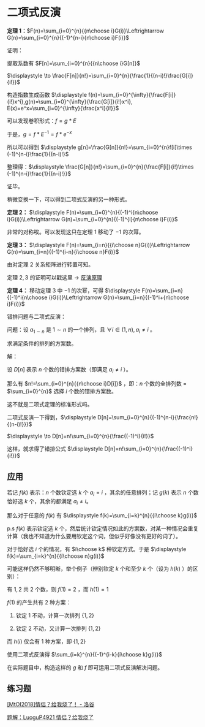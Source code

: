 # 二项式反演

**定理 $1$：**$F(n)=\sum_{i=0}^{n}{{n\choose i}G(i)}\Leftrightarrow G(n)=\sum_{i=0}^{n}{(-1)^{n-i}{n\choose i}F(i)}$

证明：

提取系数有 $F[n]=\sum_{i=0}^{n}{{n\choose i}G[n]}$

$\displaystyle \to \frac{F[n]}{n!}=\sum_{i=0}^{n}{\frac{1}{(n-i)!}\frac{G[i]}{i!}}$

构造指数生成函数 $\displaystyle f(n)=\sum_{i=0}^{\infty}{\frac{F[i]}{i!}x^i},g(n)=\sum_{i=0}^{\infty}{\frac{G[i]}{i!}x^i}, E(x)=e^x=\sum_{i=0}^{\infty}{\frac{x^i}{i!}}$

可以发现卷积形式：$f=g\ast E$

于是，$g=f\ast E^{-1}=f\ast e^{-x}$

所以可以得到 $\displaystyle g[n]=\frac{G[n]}{n!}=\sum_{i=0}^{n}f[i]\times (-1)^{n-i}\frac{1}{(n-i)!}$

整理得：$\displaystyle \frac{G[n]}{n!}=\sum_{i=0}^{n}{\frac{F[i]}{i!}\times (-1)^{n-i}\frac{1}{(n-i)!}}$

证毕。

稍微变换一下，可以得到二项式反演的另一种形式。

**定理 $2$：** $\displaystyle F(n)=\sum_{i=0}^{n}{(-1)^i{n\choose i}G(i)}\Leftrightarrow G(n)=\sum_{i=0}^{n}{(-1)^{i}{n\choose i}F(i)}$

非常的对称唉。可以发现这只在定理 $1$ 移动了 $-1$ 的次幂。

**定理 $3$：** $\displaystyle F(n)=\sum_{i=n}{{i\choose n}G(i)}\Leftrightarrow G(n)=\sum_{i=n}{(-1)^{i-n}{i\choose n}F(i)}$

由对定理 $2$ 关系矩阵进行转置可知。

定理 $2,3$ 的证明可以戳这里 $\to$ [反演原理](https://www.cnblogs.com/mklzc/p/16508100.html)

**定理 $4$：** 移动定理 $3$ 中 $-1$ 的次幂，可得 $\displaystyle F(n)=\sum_{i=n}{(-1)^i{n\choose i}G(i)}\Leftrightarrow G(n)=\sum_{i=n}{(-1)^i+{n\choose i}F(i)}$

错排问题与二项式反演：

问题：设 $a_{1\sim n}$ 是 $1\sim n$ 的一个排列，且 $\forall i\in (1,n),a_i\neq i$ 。

求满足条件的排列的方案数。

解：

设 $D[n]$ 表示 $n$ 个数的错排方案数（即满足 $a_i\neq i$ ）。

那么有 $n!=\sum_{i=0}^{n}{{n\choose i}D[i]}$ ，即：$n$ 个数的全排列数 $=$ $\sum_{i=0}^{n}$ 选择 $i$ 个数的错排方案数。

这不就是二项式定理的标准形式吗。

二项式反演一下得到，$\displaystyle D[n]=\sum_{i=0}^{n}{(-1)^{n-i}{\frac{n!}{(n-i)!}}}$

$\displaystyle \to D[n]=n!\sum_{i=0}^{n}{\frac{(-1)^i}{i!}}$

这样，就求得了错排公式 $\displaystyle D[n]=n!\sum_{i=0}^{n}{\frac{(-1)^i}{i!}}$

## 应用

若记 $f(k)$ 表示：$n$ 个数钦定选 $k$ 个 $a_i=i$ ，其余的任意排列；记 $g(k)$ 表示 $n$ 个数恰好选 $k$ 个，其余的都满足 $a_i\neq i$。

那么对于任意的 $f(k)$ 有 $\displaystyle f(k)=\sum_{i=k}^{n}{{i\choose k}g(i)}$

$\mathrm{p.s }~f(k)$ 表示钦定选 $k$ 个，然后统计钦定情况如此的方案数，对某一种情况会重复计算（我也不知道为什么要用钦定这个词，但似乎好像没有更好的词了）。

对于恰好选 $i$ 个的情况，有 $i\choose k$ 种钦定方式。于是 $\displaystyle f(k)=\sum_{i=k}^{n}{{i\choose n}g(i)}$

可能这样仍然不够明晰，举个例子（辨别钦定 $k$ 个和至少 $k$ 个（设为 $h(k)$ ）的区别）：

有 $1,2$ 共 $2$ 个数，则 $f(1)=2$ ，而 $h(1)=1$

$f(1)$ 的产生共有 $2$ 种方案：

1. 钦定 $1$ 不动，计算一次排列 $\{1,2\}$

2. 钦定 $2$ 不动，又计算一次排列 $\{1,2\}$

而 $h(i)$ 仅会有 $1$ 种方案，即 $\{1,2\}$

使用二项式反演得 $\sum_{i=k}^{n}{(-1)^{i-k}{i\choose k}g(i)}$

在实际题目中，构造这样的 $g$ 和 $f$ 即可运用二项式反演解决问题。

## 练习题

[[MtOI2018]情侣？给我烧了！ - 洛谷](https://www.luogu.com.cn/problem/P4921)

[题解：LuoguP4921 情侣？给我烧了](https://www.cnblogs.com/mklzc/p/16504297.html)
